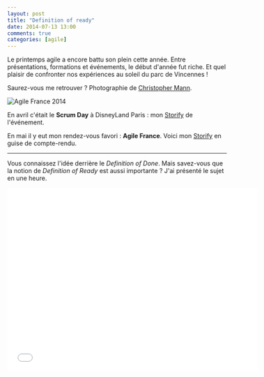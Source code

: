 ```yaml
---
layout: post
title: "Definition of ready"
date: 2014-07-13 13:00
comments: true
categories: [agile]
---
```

Le printemps agile a encore battu son plein cette année. Entre présentations, formations et événements, le début d'année fut riche. Et quel plaisir de confronter nos expériences au soleil du parc de Vincennes&nbsp;!
<!--more-->

Saurez-vous me retrouver&nbsp;? Photographie de [Christopher Mann](http://photos.seeshoot.com/agile-france-2014).
<p>
  <img src="https://lh6.googleusercontent.com/-mPW04kv2Xqk/U8JZN8mkurI/AAAAAAAAEM8/oTtwHJ8DQbE/w1100-h638-no/agilefrance2014.jpg" alt="Agile France 2014" />
</p>

En avril c'était le __Scrum Day__ à DisneyLand Paris&nbsp;: mon [Storify](https://storify.com/zenigata/scrum-day-2014) de l'événement.

En mai il y eut mon rendez-vous favori&nbsp;: __Agile France__. Voici mon [Storify](https://storify.com/zenigata/agile-france-2014) en guise de compte-rendu.

***

Vous connaissez l'idée derrière le _Definition of Done_. Mais savez-vous que la notion de _Definition of Ready_ est aussi importante&nbsp;? J'ai présenté le sujet en une heure.

<iframe src="//slides.com/zenigata/definition-of-ready/embed" width="576" height="420" scrolling="no" frameborder="0" webkitallowfullscreen mozallowfullscreen allowfullscreen></iframe>
